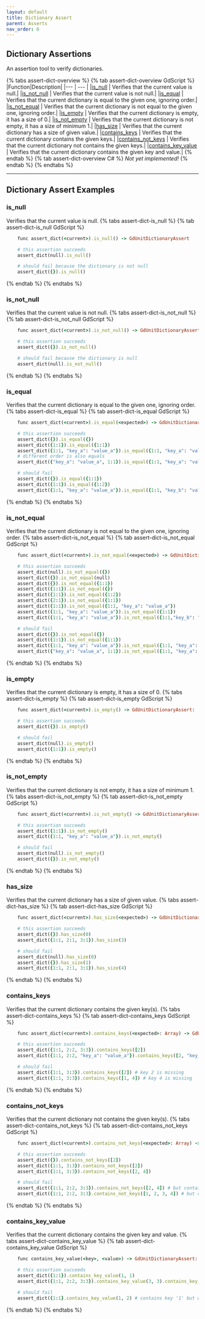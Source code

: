```yaml
---
layout: default
title: Dictionary Assert
parent: Asserts
nav_order: 6
---
```


## Dictionary Assertions

An assertion tool to verify dictionaries.

{% tabs assert-dict-overview %}
{% tab assert-dict-overview GdScript %}
|Function|Description|
|--- | --- |
|[is_null](/gdUnit3/asserts/assert-dictionary/#is_null) | Verifies that the current value is null.|
|[is_not_null](/gdUnit3/asserts/assert-dictionary/#is_not_null) | Verifies that the current value is not null.|
|[is_equal](/gdUnit3/asserts/assert-dictionary/#is_equal) | Verifies that the current dictionary is equal to the given one, ignoring order.|
|[is_not_equal](/gdUnit3/asserts/assert-dictionary/#is_not_equal) | Verifies that the current dictionary is not equal to the given one, ignoring order.|
|[is_empty](/gdUnit3/asserts/assert-dictionary/#is_empty) | Verifies that the current dictionary is empty, it has a size of 0.|
|[is_not_empty](/gdUnit3/asserts/assert-dictionary/#is_not_empty) | Verifies that the current dictionary is not empty, it has a size of minimum 1.|
|[has_size](/gdUnit3/asserts/assert-dictionary/#has_size) | Verifies that the current dictionary has a size of given value.|
|[contains_keys](/gdUnit3/asserts/assert-dictionary/#contains_keys) | Verifies that the current dictionary contains the given keys.|
|[contains_not_keys](/gdUnit3/asserts/assert-dictionary/#contains_not_keys) | Verifies that the current dictionary not contains the given keys.|
|[contains_key_value](/gdUnit3/asserts/assert-dictionary/#contains_key_value) | Verifies that the current dictionary contains the given key and value.|
{% endtab %}
{% tab assert-dict-overview C# %}
*Not yet implemented!*
{% endtab %}
{% endtabs %}

---
## Dictionary Assert Examples

### is_null
Verifies that the current value is null.
{% tabs assert-dict-is_null %}
{% tab assert-dict-is_null GdScript %}
```ruby
    func assert_dict(<current>).is_null() -> GdUnitDictionaryAssert
```
```ruby
    # this assertion succeeds
    assert_dict(null).is_null()

    # should fail because the dictionary is not null
    assert_dict({}).is_null()
```
{% endtab %}
{% endtabs %}


### is_not_null
Verifies that the current value is not null.
{% tabs assert-dict-is_not_null %}
{% tab assert-dict-is_not_null GdScript %}
```ruby
    func assert_dict(<current>).is_not_null() -> GdUnitDictionaryAssert
```
```ruby
    # this assertion succeeds
    assert_dict({}).is_not_null()

    # should fail because the dictionary is null
    assert_dict(null).is_not_null()
```
{% endtab %}
{% endtabs %}



### is_equal
Verifies that the current dictionary is equal to the given one, ignoring order.
{% tabs assert-dict-is_equal %}
{% tab assert-dict-is_equal GdScript %}
```ruby
    func assert_dict(<current>).is_equal(<expected>) -> GdUnitDictionaryAssert:
```
```ruby
    # this assertion succeeds
    assert_dict({}).is_equal({})
    assert_dict({1:1}).is_equal({1:1})
    assert_dict({1:1, "key_a": "value_a"}).is_equal({1:1, "key_a": "value_a" })
    # different order is also equals
    assert_dict({"key_a": "value_a", 1:1}).is_equal({1:1, "key_a": "value_a" })

    # should fail
    assert_dict({}).is_equal({1:1})
    assert_dict({1:1}).is_equal({1:2})
    assert_dict({1:1, "key_a": "value_a"}).is_equal({1:1, "key_b": "value_b"})
```
{% endtab %}
{% endtabs %}


### is_not_equal
Verifies that the current dictionary is not equal to the given one, ignoring order.
{% tabs assert-dict-is_not_equal %}
{% tab assert-dict-is_not_equal GdScript %}
```ruby
    func assert_dict(<current>).is_not_equal(<expected>) -> GdUnitDictionaryAssert:
```
```ruby
    # this assertion succeeds
    assert_dict(null).is_not_equal({})
    assert_dict({}).is_not_equal(null)
    assert_dict({}).is_not_equal({1:1})
    assert_dict({1:1}).is_not_equal({})
    assert_dict({1:1}).is_not_equal({1:2})
    assert_dict({2:1}).is_not_equal({1:1})
    assert_dict({1:1}).is_not_equal({1:1, "key_a": "value_a"})
    assert_dict({1:1, "key_a": "value_a"}).is_not_equal({1:1})
    assert_dict({1:1, "key_a": "value_a"}).is_not_equal({1:1,"key_b": "value_b"})

    # should fail
    assert_dict({}).is_not_equal({})
    assert_dict({1:1}).is_not_equal({1:1})
    assert_dict({1:1, "key_a": "value_a"}).is_not_equal({1:1, "key_a": "value_a"})
    assert_dict({"key_a": "value_a", 1:1}).is_not_equal({1:1, "key_a": "value_a"})
```
{% endtab %}
{% endtabs %}


### is_empty
Verifies that the current dictionary is empty, it has a size of 0.
{% tabs assert-dict-is_empty %}
{% tab assert-dict-is_empty GdScript %}
```ruby
    func assert_dict(<current>).is_empty() -> GdUnitDictionaryAssert:
```
```ruby
    # this assertion succeeds
    assert_dict({}).is_empty()

    # should fail
    assert_dict(null).is_empty()
    assert_dict({1:1}).is_empty()
```
{% endtab %}
{% endtabs %}


### is_not_empty
Verifies that the current dictionary is not empty, it has a size of minimum 1.
{% tabs assert-dict-is_not_empty %}
{% tab assert-dict-is_not_empty GdScript %}
```ruby
    func assert_dict(<current>).is_not_empty() -> GdUnitDictionaryAssert:
```
```ruby
    # this assertion succeeds
    assert_dict({1:1}).is_not_empty()
    assert_dict({1:1, "key_a": "value_a"}).is_not_empty()

    # should fail
    assert_dict(null).is_not_empty()
    assert_dict({}).is_not_empty()
```
{% endtab %}
{% endtabs %}


### has_size
Verifies that the current dictionary has a size of given value.
{% tabs assert-dict-has_size %}
{% tab assert-dict-has_size GdScript %}
```ruby
    func assert_dict(<current>).has_size(<expected>) -> GdUnitDictionaryAssert:
```
```ruby
    # this assertion succeeds
    assert_dict({}).has_size(0)
    assert_dict({1:1, 2:1, 3:1}).has_size(3)

    # should fail
    assert_dict(null).has_size(0)
    assert_dict({}).has_size(1)
    assert_dict({1:1, 2:1, 3:1}).has_size(4)
```
{% endtab %}
{% endtabs %}


### contains_keys
Verifies that the current dictionary contains the given key(s).
{% tabs assert-dict-contains_keys %}
{% tab assert-dict-contains_keys GdScript %}
```ruby
    func assert_dict(<current>).contains_keys(<expected>: Array) -> GdUnitDictionaryAssert:
```
```ruby
    # this assertion succeeds
    assert_dict({1:1, 2:2, 3:3}).contains_keys([2])
    assert_dict({1:1, 2:2, "key_a": "value_a"}).contains_keys([2, "key_a"])

    # should fail
    assert_dict({1:1, 3:3}).contains_keys([2]) # key 2 is missing
    assert_dict({1:1, 3:3}).contains_keys([1, 4]) # key 4 is missing
```
{% endtab %}
{% endtabs %}


### contains_not_keys
Verifies that the current dictionary not contains the given key(s).
{% tabs assert-dict-contains_not_keys %}
{% tab assert-dict-contains_not_keys GdScript %}
```ruby
    func assert_dict(<current>).contains_not_keys(<expected>: Array) -> GdUnitDictionaryAssert:
```
```ruby
    # this assertion succeeds
    assert_dict({}).contains_not_keys([2])
    assert_dict({1:1, 3:3}).contains_not_keys([2])
    assert_dict({1:1, 3:3}).contains_not_keys([2, 4])

    # should fail
    assert_dict({1:1, 2:2, 3:3}).contains_not_keys([2, 4]) # but contains 2
    assert_dict({1:1, 2:2, 3:3}.contains_not_keys([1, 2, 3, 4]) # but contains 1, 2, 3
```
{% endtab %}
{% endtabs %}


### contains_key_value
Verifies that the current dictionary contains the given key and value.
{% tabs assert-dict-contains_key_value %}
{% tab assert-dict-contains_key_value GdScript %}
```ruby
    func contains_key_value(<key>, <value>) -> GdUnitDictionaryAssert:
```
```ruby
    # this assertion succeeds
    assert_dict({1:1}).contains_key_value(1, 1)
    assert_dict({1:1, 2:2, 3:3}).contains_key_value(3, 3).contains_key_value(1, 1)

    # should fail
    assert_dict({1:1}.contains_key_value(1, 2) # contains key '1' but with value '2'
```
{% endtab %}
{% endtabs %}

